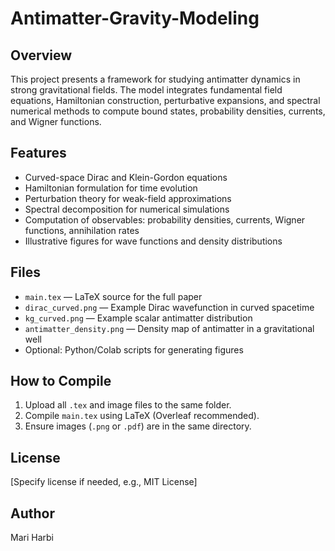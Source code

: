 # Antimatter-Gravity-Modeling

## Overview
This project presents a framework for studying antimatter dynamics in strong gravitational fields. The model integrates fundamental field equations, Hamiltonian construction, perturbative expansions, and spectral numerical methods to compute bound states, probability densities, currents, and Wigner functions.

## Features
- Curved-space Dirac and Klein-Gordon equations
- Hamiltonian formulation for time evolution
- Perturbation theory for weak-field approximations
- Spectral decomposition for numerical simulations
- Computation of observables: probability densities, currents, Wigner functions, annihilation rates
- Illustrative figures for wave functions and density distributions

## Files
- `main.tex` — LaTeX source for the full paper
- `dirac_curved.png` — Example Dirac wavefunction in curved spacetime
- `kg_curved.png` — Example scalar antimatter distribution
- `antimatter_density.png` — Density map of antimatter in a gravitational well
- Optional: Python/Colab scripts for generating figures

## How to Compile
1. Upload all `.tex` and image files to the same folder.
2. Compile `main.tex` using LaTeX (Overleaf recommended).
3. Ensure images (`.png` or `.pdf`) are in the same directory.

## License
[Specify license if needed, e.g., MIT License]

## Author
Mari Harbi
